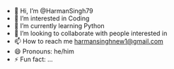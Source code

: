 - 👋 Hi, I’m @HarmanSingh79
- 👀 I’m interested in Coding
- 🌱 I’m currently learning Python
- 💞️ I’m looking to collaborate with people interested in 
- 📫 How to reach me harmansinghnew1@gmail.com
- 😄 Pronouns: he/him
- ⚡ Fun fact: ...

<!---
HarmanSingh79/HarmanSingh79 is a ✨ special ✨ repository because its `README.md` (this file) appears on your GitHub profile.
You can click the Preview link to take a look at your changes.
--->
